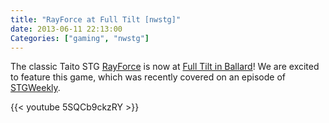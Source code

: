 ```yaml
---
title: "RayForce at Full Tilt [nwstg]"
date: 2013-06-11 22:13:00
Categories: ["gaming", "nwstg"]
---
```


The classic Taito STG [RayForce](http://en.wikipedia.org/wiki/RayForce) is now at [Full Tilt in Ballard](/ft)!  We are excited to feature this game, which was recently covered
on an episode of [STGWeekly](http://stgweekly.wordpress.com/). 

{{< youtube 5SQCb9ckzRY >}}
